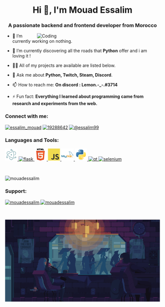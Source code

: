 <h1 align="center">Hi 👋, I'm Mouad Essalim</h1>
<h3 align="center">A passionate backend and frontend developer from Morocco</h3>
<img align="right" alt="Coding" width="400" src="https://camo.githubusercontent.com/5ddf73ad3a205111cf8c686f687fc216c2946a75005718c8da5b837ad9de78c9/68747470733a2f2f7468756d62732e6766796361742e636f6d2f4576696c4e657874446576696c666973682d736d616c6c2e676966">

- 🔭 I’m currently working on nothing.

- 🌱 I’m currently discovering all the roads that **Python** offer and i am loving it !

- 👨‍💻 All of my projects are available are listed below.

- 💬 Ask me about **Python, Twitch, Steam, Discord**.

- 📫 How to reach me: **On discord : Lemon.-_-.#3714**

- ⚡ Fun fact: **Everything I learned about programming came from research and experiments from the web.**

<h3 align="left">Connect with me:</h3>
<p align="left">
<a href="https://twitter.com/essalim_mouad" target="blank"><img align="center" src="https://raw.githubusercontent.com/rahuldkjain/github-profile-readme-generator/master/src/images/icons/Social/twitter.svg" alt="essalim_mouad" height="30" width="40" /></a>
<a href="https://stackoverflow.com/users/19288642" target="blank"><img align="center" src="https://raw.githubusercontent.com/rahuldkjain/github-profile-readme-generator/master/src/images/icons/Social/stack-overflow.svg" alt="19288642" height="30" width="40" /></a>
<a href="https://medium.com/@essalim99" target="blank"><img align="center" src="https://raw.githubusercontent.com/rahuldkjain/github-profile-readme-generator/master/src/images/icons/Social/medium.svg" alt="@essalim99" height="30" width="40" /></a>
</p>

<h3 align="left">Languages and Tools:</h3>
<p align="left"> </a> <a href="https://www.electronjs.org" target="_blank" rel="noreferrer"> <img src="https://raw.githubusercontent.com/devicons/devicon/master/icons/electron/electron-original.svg" alt="electron" width="40" height="40"/> </a> <a href="https://flask.palletsprojects.com/" target="_blank" rel="noreferrer"> <img src="https://www.vectorlogo.zone/logos/pocoo_flask/pocoo_flask-icon.svg" alt="flask" width="40" height="40"/> </a> <a href="https://www.w3.org/html/" target="_blank" rel="noreferrer"> <img src="https://raw.githubusercontent.com/devicons/devicon/master/icons/html5/html5-original-wordmark.svg" alt="html5" width="40" height="40"/> </a> <a href="https://developer.mozilla.org/en-US/docs/Web/JavaScript" target="_blank" rel="noreferrer"> <img src="https://raw.githubusercontent.com/devicons/devicon/master/icons/javascript/javascript-original.svg" alt="javascript" width="40" height="40"/> </a> <a href="https://www.mysql.com/" target="_blank" rel="noreferrer"> <img src="https://raw.githubusercontent.com/devicons/devicon/master/icons/mysql/mysql-original-wordmark.svg" alt="mysql" width="40" height="40"/> </a> <a href="https://www.python.org" target="_blank" rel="noreferrer"> <img src="https://raw.githubusercontent.com/devicons/devicon/master/icons/python/python-original.svg" alt="python" width="40" height="40"/> </a> <a href="https://www.qt.io/" target="_blank" rel="noreferrer"> <img src="https://upload.wikimedia.org/wikipedia/commons/0/0b/Qt_logo_2016.svg" alt="qt" width="40" height="40"/> </a> <a href="https://www.selenium.dev" target="_blank" rel="noreferrer"> <img src="https://raw.githubusercontent.com/detain/svg-logos/780f25886640cef088af994181646db2f6b1a3f8/svg/selenium-logo.svg" alt="selenium" width="40" height="40"/> </a> </p>

<p><br></p>

<p><img align="center" src="https://github-readme-stats.vercel.app/api/top-langs?username=mouadessalim&show_icons=true&locale=en&layout=compact" alt="mouadessalim" /</p>

### Support:
<p><a href="https://www.buymeacoffee.com/mouadessalim"> <img align="center" src="https://cdn.buymeacoffee.com/buttons/v2/default-yellow.png" height="50" width="210" alt="mouadessalim" /></a><a href="https://ko-fi.com/mouadessalim"> <img align="center" src="https://cdn.ko-fi.com/cdn/kofi3.png?v=3" height="50" width="210" alt="mouadessalim" /></a></p><br><br>
<img align="center" src="https://github.com/mouadessalim/mouadessalim/blob/main/SociableCleanErmine-max-1mb.gif?raw=true">
